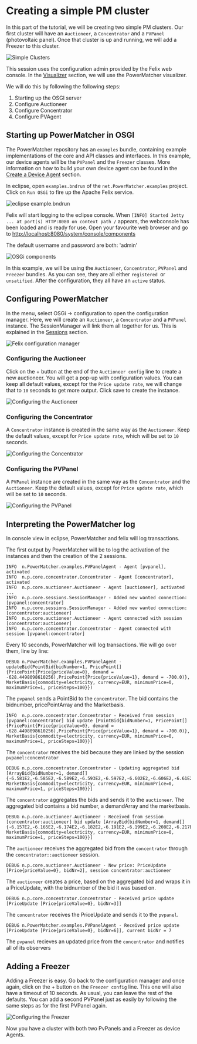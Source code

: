 # Creating a simple PM cluster

In this part of the tutorial, we will be creating two simple PM clusters. Our first cluster will have an `Auctioneer`, a `Concentrator` and a `PVPanel` (photovoltaic panel). Once that cluster is up and running, we will add a Freezer to this cluster.

![Simple Clusters](simple_clusters.png)

This session uses the configuration admin provided by the Felix web console. In the [Visualizer](Visualizer.md) section, we will use the PowerMatcher visualizer.

We will do this by following the following steps:

  1. Starting up the OSGI server
  2. Configure Auctioneer
  3. Configure Concentrator
  4. Configure PVAgent

## Starting up PowerMatcher in OSGI

The PowerMatcher repository has an `examples` bundle, containing example implementations of the core and API classes and interfaces. In this example, our device agents will be the `PVPanel` and the `Freezer` classes. More information on how to build your own device agent can be found in the [Create a Device Agent](CreateADeviceAgent.md) section.

In eclipse, open `examples.bndrun` of the `net.PowerMatcher.examples` project. Click on `Run OSGi` to fire up the Apache Felix service.

![eclipse example.bndrun](eclipse_example_bndrun.png)

Felix will start logging to the eclipse console. When `[INFO] Started Jetty ... at port(s) HTTP:8080 on context path /` appears, the webconsole has been loaded and is ready for use. Open your favourite web browser and go to [http://localhost:8080/system/console/components](http://localhost:8080/system/console/components) 

The default username and password are both: 'admin'

![OSGi components](felix_bundles.png)

In this example, we will be using the `Auctioneer`, `Concentrator`, `PVPanel` and `Freezer` bundles. As you can see, they are all either `registered `or `unsatified`. After the configuration, they all have an `active` status.

## Configuring PowerMatcher

In the menu, select OSGi -> configuration to open the configuration manager. Here, we will create an `Auctioneer`, a `Concentrator` and a `PVPanel` instance. The SessionManager will link them all together for us. This is explained in the [Sessions](Session.md) section.

![Felix configuration manager](felix_config_mgr.png)

### Configuring the Auctioneer

Click on the + button at the end of the `Auctioneer config` line to create a new auctioneer. You will get a pop-up with configuration values. You can keep all default values, except for the `Price update rate`, we will change that to `10` seconds to get more output. Click save to create the instance.

![Configuring the Auctioneer](auctioneer_config.png)

### Configuring the Concentrator

A `Concentrator` instance is created in the same way as the `Auctioneer`. Keep the default values, except for `Price update rate`, which will be set to `10` seconds.

![Configuring the Concentrator](concentrator_config.png)

### Configuring the PVPanel

A `PVPanel` instance are created in the same way as the `Concentrator` and the `Auctioneer`. Keep the default values, except for `Price update rate`, which will be set to `10` seconds.

![Configuring the PVPanel](pvpanel_config.png)

## Interpreting the PowerMatcher log

In console view in eclipse, PowerMatcher and felix will log transactions.

The first output by PowerMatcher will be to log the activation of the instances and then the creation of the 2 sessions.

```
INFO  n.PowerMatcher.examples.PVPanelAgent - Agent [pvpanel], activated
INFO  n.p.core.concentrator.Concentrator - Agent [concentrator], activated
INFO  n.p.core.auctioneer.Auctioneer - Agent [auctioneer], activated
...
INFO  n.p.core.sessions.SessionManager - Added new wanted connection: [pvpanel:concentrator]
INFO  n.p.core.sessions.SessionManager - Added new wanted connection: [concentrator:auctioneer]
INFO  n.p.core.auctioneer.Auctioneer - Agent connected with session [concentrator:auctioneer]
INFO  n.p.core.concentrator.Concentrator - Agent connected with session [pvpanel:concentrator]
```

Every 10 seconds, PowerMatcher will log transactions. We will go over them, line by line:

```
DEBUG n.PowerMatcher.examples.PVPanelAgent - updateBid(PointBid{bidNumber=1, PricePoint[]{PricePoint{Price{priceValue=0}, demand = -628.4498098610256),PricePoint{Price{priceValue=1}, demand = -700.0)}, MarketBasis{commodity=electricity, currency=EUR, minimumPrice=0, maximumPrice=1, priceSteps=100}})
```
The `pvpanel` sends a PointBid to the `concentrator`. The bid contains the bidnumber, pricePointArray and the Marketbasis.
```
INFO  n.p.core.concentrator.Concentrator - Received from session [pvpanel:concentrator] bid update [PointBid{bidNumber=1, PricePoint[]{PricePoint{Price{priceValue=0}, demand = -628.4498098610256),PricePoint{Price{priceValue=1}, demand = -700.0)}, MarketBasis{commodity=electricity, currency=EUR, minimumPrice=0, maximumPrice=1, priceSteps=100}}] 
```
The `concentrator` receives the bid because they are linked by the session `pvpanel:concentrator`
```
DEBUG n.p.core.concentrator.Concentrator - Updating aggregated bid [ArrayBid{bidNumber=1, demand[]{-6.581E2,-6.585E2,-6.589E2,-6.593E2,-6.597E2,-6.602E2,-6.606E2,-6.61E2,-6.614E2,-6.619E2,-6.623E2,-6.627E2,-6.631E2,-6.636E2,-6.64E2,-6.644E2,-6.648E2,-6.653E2,-6.657E2,-6.661E2,-6.665E2,-6.67E2,-6.674E2,-6.678E2,-6.682E2,-6.686E2,-6.691E2,-6.695E2,-6.699E2,-6.703E2,-6.708E2,-6.712E2,-6.716E2,-6.72E2,-6.725E2,-6.729E2,-6.733E2,-6.737E2,-6.742E2,-6.746E2,-6.75E2,-6.754E2,-6.758E2,-6.763E2,-6.767E2,-6.771E2,-6.775E2,-6.78E2,-6.784E2,-6.788E2,-6.792E2,-6.797E2,-6.801E2,-6.805E2,-6.809E2,-6.814E2,-6.818E2,-6.822E2,-6.826E2,-6.831E2,-6.835E2,-6.839E2,-6.843E2,-6.847E2,-6.852E2,-6.856E2,-6.86E2,-6.864E2,-6.869E2,-6.873E2,-6.877E2,-6.881E2,-6.886E2,-6.89E2,-6.894E2,-6.898E2,-6.903E2,-6.907E2,-6.911E2,-6.915E2,-6.919E2,-6.924E2,-6.928E2,-6.932E2,-6.936E2,-6.941E2,-6.945E2,-6.949E2,-6.953E2,-6.958E2,-6.962E2,-6.966E2,-6.97E2,-6.975E2,-6.979E2,-6.983E2,-6.987E2,-6.992E2,-6.996E2,-7E2}, MarketBasis{commodity=electricity, currency=EUR, minimumPrice=0, maximumPrice=1, priceSteps=100}}]
```
The `concentrator` aggregates the bids and sends it to the `auctioneer`. The aggregated bid contains a bid number, a demandArray and the marketbasis.
```
DEBUG n.p.core.auctioneer.Auctioneer - Received from session [concentrator:auctioneer] bid update [ArrayBid{bidNumber=1, demand[]{-6.157E2,-6.165E2,-6.174E2,-6.182E2,-6.191E2,-6.199E2,-6.208E2,-6.217E2,-6.225E2,-6.234E2,-6.242E2,-6.251E2,-6.259E2,-6.268E2,-6.276E2,-6.285E2,-6.293E2,-6.302E2,-6.31E2,-6.319E2,-6.327E2,-6.336E2,-6.344E2,-6.353E2,-6.361E2,-6.37E2,-6.378E2,-6.387E2,-6.395E2,-6.404E2,-6.412E2,-6.421E2,-6.429E2,-6.438E2,-6.446E2,-6.455E2,-6.463E2,-6.472E2,-6.481E2,-6.489E2,-6.498E2,-6.506E2,-6.515E2,-6.523E2,-6.532E2,-6.54E2,-6.549E2,-6.557E2,-6.566E2,-6.574E2,-6.583E2,-6.591E2,-6.6E2,-6.608E2,-6.617E2,-6.625E2,-6.634E2,-6.642E2,-6.651E2,-6.659E2,-6.668E2,-6.676E2,-6.685E2,-6.693E2,-6.702E2,-6.71E2,-6.719E2,-6.727E2,-6.736E2,-6.745E2,-6.753E2,-6.762E2,-6.77E2,-6.779E2,-6.787E2,-6.796E2,-6.804E2,-6.813E2,-6.821E2,-6.83E2,-6.838E2,-6.847E2,-6.855E2,-6.864E2,-6.872E2,-6.881E2,-6.889E2,-6.898E2,-6.906E2,-6.915E2,-6.923E2,-6.932E2,-6.94E2,-6.949E2,-6.957E2,-6.966E2,-6.974E2,-6.983E2,-6.991E2,-7E2}, MarketBasis{commodity=electricity, currency=EUR, minimumPrice=0, maximumPrice=1, priceSteps=100}}] 
```
The `auctioneer` receives the aggregated bid from the `concentrator` through the `concentrator::auctioneer` session.
```
DEBUG n.p.core.auctioneer.Auctioneer - New price: PriceUpdate [Price{priceValue=0}, bidNr=2], session concentrator:auctioneer
```
The `auctioneer` creates a price, based on the aggregated bid and wraps it in a PriceUpdate, with the bidnumber of the bid it was based on.
```
DEBUG n.p.core.concentrator.Concentrator - Received price update [PriceUpdate [Price{priceValue=0}, bidNr=3]]
```
The `concentrator` receives the PriceUpdate and sends it to the `pvpanel`.
```
DEBUG n.PowerMatcher.examples.PVPanelAgent - Received price update [PriceUpdate [Price{priceValue=0}, bidNr=6]], current bidNr = 7
```
The `pvpanel` recieves an updated price from the `concentrator` and notifies all of its observers

## Adding a Freezer

Adding a Freezer is easy. Go back to the configuration manager and once again, click on the + button on the `Freezer config` line. This one will also have a timeout of 10 seconds. As usual, you can leave the rest of the defaults. You can add a second PVPanel just as easily by following the same steps as for the first PVPanel again.

![Configuring the Freezer](pvpanel2_config.png)

Now you have a cluster with both two PvPanels and a Freezer as device Agents.
